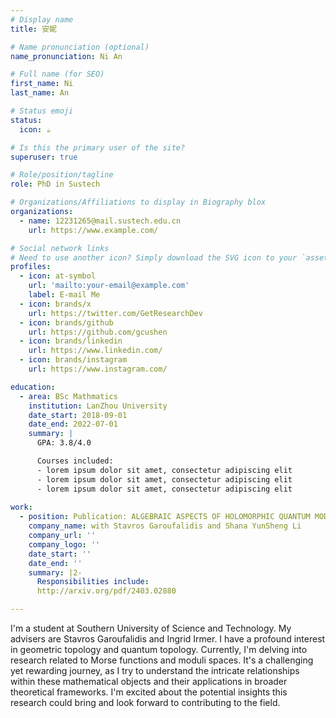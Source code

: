 ```yaml
---
# Display name
title: 安妮

# Name pronunciation (optional)
name_pronunciation: Ni An

# Full name (for SEO)
first_name: Ni
last_name: An

# Status emoji
status:
  icon: ☕️

# Is this the primary user of the site?
superuser: true

# Role/position/tagline
role: PhD in Sustech

# Organizations/Affiliations to display in Biography blox
organizations:
  - name: 12231265@mail.sustech.edu.cn
    url: https://www.example.com/

# Social network links
# Need to use another icon? Simply download the SVG icon to your `assets/media/icons/` folder.
profiles:
  - icon: at-symbol
    url: 'mailto:your-email@example.com'
    label: E-mail Me
  - icon: brands/x
    url: https://twitter.com/GetResearchDev
  - icon: brands/github
    url: https://github.com/gcushen
  - icon: brands/linkedin
    url: https://www.linkedin.com/
  - icon: brands/instagram
    url: https://www.instagram.com/

education:
  - area: BSc Mathmatics
    institution: LanZhou University
    date_start: 2018-09-01
    date_end: 2022-07-01
    summary: |
      GPA: 3.8/4.0

      Courses included:
      - lorem ipsum dolor sit amet, consectetur adipiscing elit
      - lorem ipsum dolor sit amet, consectetur adipiscing elit
      - lorem ipsum dolor sit amet, consectetur adipiscing elit
  
work:
  - position: Publication: ALGEBRAIC ASPECTS OF HOLOMORPHIC QUANTUM MODULAR FORMS
    company_name: with Stavros Garoufalidis and Shana YunSheng Li
    company_url: ''
    company_logo: ''
    date_start: ''
    date_end: ''
    summary: |2-
      Responsibilities include:
      http://arxiv.org/pdf/2403.02880

---
```


I'm a student at Southern University of Science and Technology. My advisers are Stavros Garoufalidis and Ingrid Irmer. I have a profound interest in geometric topology and quantum topology. Currently, I'm delving into research related to Morse functions and moduli spaces. It's a challenging yet rewarding journey, as I try to understand the intricate relationships within these mathematical objects and their applications in broader theoretical frameworks. I'm excited about the potential insights this research could bring and look forward to contributing to the field. 
